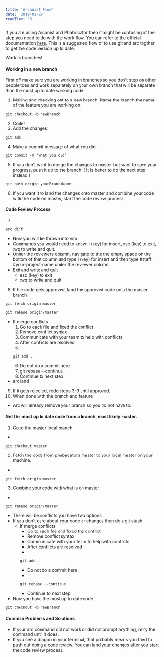 ```yaml
---
title: 'Arcanist Flow'
date: '2019-01-29'
readTime: '3'
---
```


If you are using Arcanist and Phabricator then it might be confusing of the step you need to do with the work flow. You can refer to the official documentation [here](https://secure.phabricator.com/book/phabricator/article/arcanist/). This is a suggested flow of to use git and arc togther to get the code version up to date. 

Work in branches!


#### Working in a new branch
First off make sure you are working in branches so you don't step on other people toes and work separately on your own branch that will be separate than the most up to date working code.
1. Making and checking out to a new branch. Name the branch the name of the feature you are working on.
```
git checkout -b newBranch
```
2. Code!
3. Add the changes
```
git add .
```
4. Make a commit message of what you did.
```
git commit -m ‘what you did’
```
5. If you don’t want to merge the changes to master but want to save your progress, push it up to the branch. ( It is better to do the next step instead )
```
git push origin yourBranchName
```
6. If you want it to land the changes onto master and combine your code with the code on master, start the code review process.
	

#### Code Review Process
7. 
``` 
arc diff
```
  - Now you will be thrown into vim
  - Commands you would need to know: i (key) for insert, esc (key) to exit, :wq to write and quit.
  - Under the reviewers column, navigate to the the empty space on the bottom of that column and type i (key) for insert and then type #staff  #your-project-name under the reviewer column.
  - Exit and write and quit
    - esc (key) to exit 
    - :wq  to write and quit
8. If the code gets approved, land the approved code onto the master branch 
```
git fetch origin master
```
```
git rebase origin/master
```

  - If merge conflicts 
    1. Go to each file and fixed the conflict
    2. Remove conflict syntax 
    3. Communicate with your team to help with conflicts
    4. After conflicts are resolved
    5. 
    ``` 
    git add .
    ```
    6. Do not do a commit here
    7. git rebase --continue
    8. Continue  to next step
  - arc land
9. If it gets rejected, redo steps 3-9 until approved.
10. When done with the branch and feature
  - Arc will already remove your branch so you do not have to.


#### Get the most up to date code from a branch, most likely master.
1. Go to the master local branch
  - 
  ```
  git checkout master
  ```
2. Fetch the code from phabacators master to your local master on your machine.
  - 
  ```
  git fetch origin master
  ```
3. Combine your code with what is on master
  - 
  ``` 
  git rebase origin/master
  ```
  - There will be conflicts you have two options
  - If you don’t care about your code or changes then do a git stash
    - If merge conflicts
      - Go to each file and fixed the conflict
      - Remove conflict syntax 
      - Communicate with your team to help with conflicts
      - After conflicts are resolved
      - 
      ```
      git add .
      ```
      - Do not do a commit here
      - 
      ```
      git rebase --continue
      ```
      - Continue  to next step
- Now you have the most up to date code.
```
git checkout -b newBranch
```


#### Common Problems and Solutions
- If your arc command did not work or did not prompt anything, retry the command until it does.
- If you see a dragon in your terminal, that probably means you tried to push out doing a code review. You can land your changes after you start the code review process.
